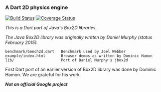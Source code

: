 ### A Dart 2D physics engine

[![Build Status](https://travis-ci.org/google/box2d.dart.svg?branch=master)](https://travis-ci.org/google/box2d.dart)
[![Coverage Status](https://coveralls.io/repos/google/box2d.dart/badge.svg?branch=master)](https://coveralls.io/r/google/box2d.dart)

*This is a Dart port of Java's Box2D libraries.*

*The Java Box2D library was originally written by Daniel Murphy (status
February 2015).*

```
benchmark/bench2d.dart   Benchmark used by Joel Webber
example/index.html       Browser demos as written by Dominic Hamon
lib/                     Port of Daniel Murphy's jbox2d
```

First Dart port of an earlier version of Box2D library was
done by Dominic Hamon. We are grateful for his work.

__*Not an official Google project*__

